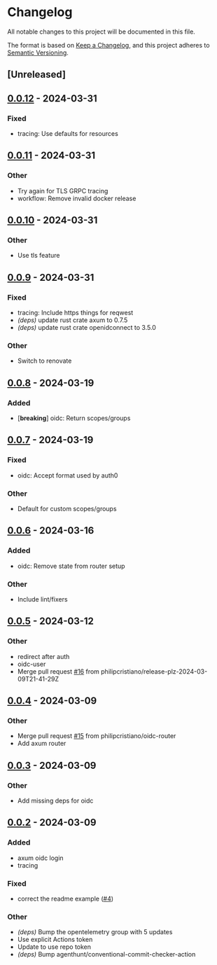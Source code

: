 # Changelog
All notable changes to this project will be documented in this file.

The format is based on [Keep a Changelog](https://keepachangelog.com/en/1.0.0/),
and this project adheres to [Semantic Versioning](https://semver.org/spec/v2.0.0.html).

## [Unreleased]

## [0.0.12](https://github.com/philipcristiano/rust_service_conventions/compare/v0.0.11...v0.0.12) - 2024-03-31

### Fixed
- tracing: Use defaults for resources

## [0.0.11](https://github.com/philipcristiano/rust_service_conventions/compare/v0.0.10...v0.0.11) - 2024-03-31

### Other
- Try again for TLS GRPC tracing
- workflow: Remove invalid docker release

## [0.0.10](https://github.com/philipcristiano/rust_service_conventions/compare/v0.0.9...v0.0.10) - 2024-03-31

### Other
- Use tls feature

## [0.0.9](https://github.com/philipcristiano/rust_service_conventions/compare/v0.0.8...v0.0.9) - 2024-03-31

### Fixed
- tracing: Include https things for reqwest
- *(deps)* update rust crate axum to 0.7.5
- *(deps)* update rust crate openidconnect to 3.5.0

### Other
- Switch to renovate

## [0.0.8](https://github.com/philipcristiano/rust_service_conventions/compare/v0.0.7...v0.0.8) - 2024-03-19

### Added
- [**breaking**] oidc: Return scopes/groups

## [0.0.7](https://github.com/philipcristiano/rust_service_conventions/compare/v0.0.6...v0.0.7) - 2024-03-19

### Fixed
- oidc: Accept format used by auth0

### Other
- Default for custom scopes/groups

## [0.0.6](https://github.com/philipcristiano/rust_service_conventions/compare/v0.0.5...v0.0.6) - 2024-03-16

### Added
- oidc: Remove state from router setup

### Other
- Include lint/fixers

## [0.0.5](https://github.com/philipcristiano/rust_service_conventions/compare/v0.0.4...v0.0.5) - 2024-03-12

### Other
- redirect after auth
- oidc-user
- Merge pull request [#16](https://github.com/philipcristiano/rust_service_conventions/pull/16) from philipcristiano/release-plz-2024-03-09T21-41-29Z

## [0.0.4](https://github.com/philipcristiano/rust_service_conventions/compare/v0.0.3...v0.0.4) - 2024-03-09

### Other
- Merge pull request [#15](https://github.com/philipcristiano/rust_service_conventions/pull/15) from philipcristiano/oidc-router
- Add axum router

## [0.0.3](https://github.com/philipcristiano/rust_service_conventions/compare/v0.0.2...v0.0.3) - 2024-03-09

### Other
- Add missing deps for oidc

## [0.0.2](https://github.com/philipcristiano/rust_service_conventions/compare/v0.0.1...v0.0.2) - 2024-03-09

### Added
- axum oidc login
- tracing

### Fixed
- correct the readme example ([#4](https://github.com/philipcristiano/rust_service_conventions/pull/4))

### Other
- *(deps)* Bump the opentelemetry group with 5 updates
- Use explicit Actions token
- Update to use repo token
- *(deps)* Bump agenthunt/conventional-commit-checker-action
